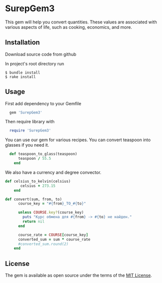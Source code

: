 # SurepGem3
This gem will help you convert quantities. These values are associated with various aspects of life, such as cooking, economics, and more.

## Installation

Download source code from github

In project's root directory run
    
    $ bundle install
    $ rake install

## Usage

First add dependency to your Gemfile

```ruby
  gem 'SurepGem3'
```    
Then require library with 
```ruby
  require 'SurepGem3'
```
You can use our gem for various recipes. You can convert teaspoon into glasses if you need it.
```ruby
  def teaspoon_to_glass(teaspoon)
      teaspoon / 55.5
    end
```

We also have a currency and degree convector.
```ruby
def celsius_to_kelvin(celsius)
       celsius + 273.15
    end
```
```ruby
def convert(sum, from, to)
      course_key = "#{from}_TO_#{to}"

      unless COURSE.key?(course_key)
        puts "Курс обмена для #{from} -> #{to} не найден."
        return nil
      end

      course_rate = COURSE[course_key]
      converted_sum = sum * course_rate
      #converted_sum.round(2)
    end
```
## License

The gem is available as open source under the terms of the [MIT License](https://opensource.org/licenses/MIT).
